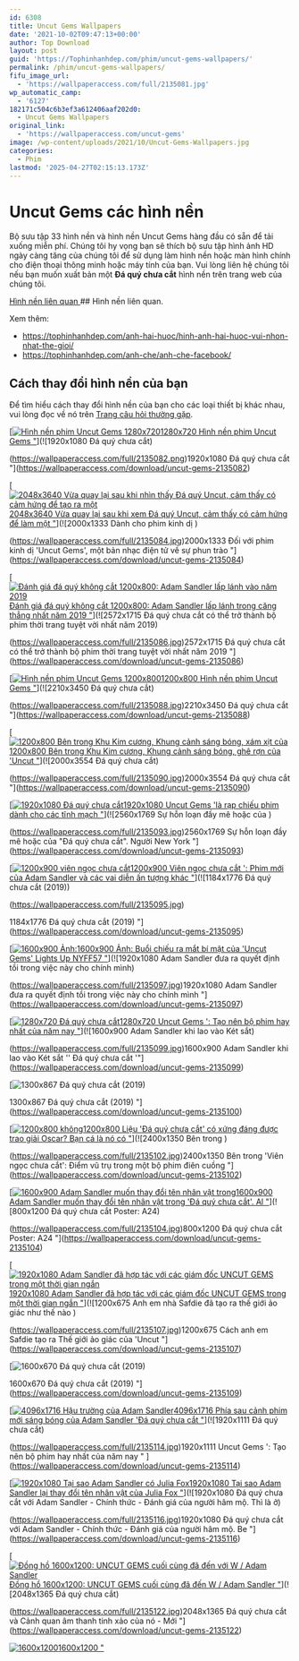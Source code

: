 ```yaml
---
id: 6308
title: Uncut Gems Wallpapers
date: '2021-10-02T09:47:13+00:00'
author: Top Download
layout: post
guid: 'https://Tophinhanhdep.com/phim/uncut-gems-wallpapers/'
permalink: /phim/uncut-gems-wallpapers/
fifu_image_url:
  - 'https://wallpaperaccess.com/full/2135081.jpg'
wp_automatic_camp:
  - '6127'
182171c504c6b3ef3a612406aaf202d0:
  - Uncut Gems Wallpapers
original_link:
  - 'https://wallpaperaccess.com/uncut-gems'
image: /wp-content/uploads/2021/10/Uncut-Gems-Wallpapers.jpg
categories:
  - Phim
lastmod: '2025-04-27T02:15:13.173Z'
---
```

# Uncut Gems các hình nền

Bộ sưu tập 33 hình nền và hình nền Uncut Gems hàng đầu có sẵn để tải xuống miễn phí. Chúng tôi hy vọng bạn sẽ thích bộ sưu tập hình ảnh HD ngày càng tăng của chúng tôi để sử dụng làm hình nền hoặc màn hình chính cho điện thoại thông minh hoặc máy tính của bạn. Vui lòng liên hệ chúng tôi nếu bạn muốn xuất bản một **Đá quý chưa cắt** hình nền trên trang web của chúng tôi.

[Hình nền liên quan ](#related) ## Hình nền liên quan.

   
 Xem thêm:

   
- <https://tophinhanhdep.com/anh-hai-huoc/hinh-anh-hai-huoc-vui-nhon-nhat-the-gioi/>
- <https://tophinhanhdep.com/anh-che/anh-che-facebook/>

## Cách thay đổi hình nền của bạn

Để tìm hiểu cách thay đổi hình nền của bạn cho các loại thiết bị khác nhau, vui lòng đọc về nó trên [Trang câu hỏi thường gặp](https://tophinhanhdep.com/faq/).

  
[[![Hình nền phim Uncut Gems 1280x720](https://wallpaperaccess.com/full/2135081.jpg)1280x720 Hình nền phim Uncut Gems "](https://wallpaperaccess.com/download/uncut-gems-2135081)](![1920x1080 Đá quý chưa cắt)

(https://wallpaperaccess.com/full/2135082.png)1920x1080 Đá quý chưa cắt "](https://wallpaperaccess.com/download/uncut-gems-2135082)

[[![2048x3640 Vừa quay lại sau khi nhìn thấy Đá quý Uncut, cảm thấy có cảm hứng để tạo ra một](https://wallpaperaccess.com/full/2135083.jpg)2048x3640 Vừa quay lại sau khi xem Đá quý Uncut, cảm thấy có cảm hứng để làm một "](https://wallpaperaccess.com/download/uncut-gems-2135083)](![2000x1333 Dành cho phim kinh dị )

(https://wallpaperaccess.com/full/2135084.jpg)2000x1333 Đối với phim kinh dị 'Uncut Gems', một bản nhạc điện tử về sự phun trào "](https://wallpaperaccess.com/download/uncut-gems-2135084)

[[![Đánh giá đá quý không cắt 1200x800: Adam Sandler lấp lánh vào năm 2019](https://wallpaperaccess.com/full/2135085.jpg)Đánh giá đá quý không cắt 1200x800: Adam Sandler lấp lánh trong căng thẳng nhất năm 2019 "](https://wallpaperaccess.com/download/uncut-gems-2135085)](![2572x1715 Đá quý chưa cắt có thể trở thành bộ phim thời trang tuyệt vời nhất năm 2019)

(https://wallpaperaccess.com/full/2135086.jpg)2572x1715 Đá quý chưa cắt có thể trở thành bộ phim thời trang tuyệt vời nhất năm 2019 "](https://wallpaperaccess.com/download/uncut-gems-2135086)

[[![Hình nền phim Uncut Gems 1200x800](https://wallpaperaccess.com/full/2135087.jpg)1200x800 Hình nền phim Uncut Gems "](https://wallpaperaccess.com/download/uncut-gems-2135087)](![2210x3450 Đá quý chưa cắt)

(https://wallpaperaccess.com/full/2135088.jpg)2210x3450 Đá quý chưa cắt "](https://wallpaperaccess.com/download/uncut-gems-2135088)

[[![1200x800 Bên trong Khu Kim cương, Khung cảnh sáng bóng, xám xịt của ](https://wallpaperaccess.com/full/2135089.jpg)1200x800 Bên trong Khu Kim cương, Khung cảnh sáng bóng, ghê rợn của 'Uncut "](https://wallpaperaccess.com/download/uncut-gems-2135089)](![2000x3554 Đá quý chưa cắt)

(https://wallpaperaccess.com/full/2135090.jpg)2000x3554 Đá quý chưa cắt "](https://wallpaperaccess.com/download/uncut-gems-2135090)

[[![1920x1080 Đá quý chưa cắt](https://wallpaperaccess.com/full/2135092.png)1920x1080 Uncut Gems 'là rạp chiếu phim dành cho các tĩnh mạch "](https://wallpaperaccess.com/download/uncut-gems-2135092)](![2560x1769 Sự hỗn loạn đầy mê hoặc của )

(https://wallpaperaccess.com/full/2135093.jpg)2560x1769 Sự hỗn loạn đầy mê hoặc của "Đá quý chưa cắt". Người New York "](https://wallpaperaccess.com/download/uncut-gems-2135093)

[[![1200x900 viên ngọc chưa cắt](https://wallpaperaccess.com/full/2135094.jpg)1200x900 Viên ngọc chưa cắt ': Phim mới của Adam Sandler và các vai diễn ấn tượng khác "](https://wallpaperaccess.com/download/uncut-gems-2135094)](![1184x1776 Đá quý chưa cắt (2019))

(https://wallpaperaccess.com/full/2135095.jpg)

1184x1776 Đá quý chưa cắt (2019) "](https://wallpaperaccess.com/download/uncut-gems-2135095)

[[![1600x900 Ảnh: ](https://wallpaperaccess.com/full/2135096.jpg)1600x900 Ảnh: Buổi chiếu ra mắt bí mật của 'Uncut Gems' Lights Up NYFF57 "](https://wallpaperaccess.com/download/uncut-gems-2135096)](![1920x1080 Adam Sandler đưa ra quyết định tồi trong việc này cho chính mình)

(https://wallpaperaccess.com/full/2135097.jpg)1920x1080 Adam Sandler đưa ra quyết định tồi trong việc này cho chính mình "](https://wallpaperaccess.com/download/uncut-gems-2135097)

[[![1280x720 Đá quý chưa cắt](https://wallpaperaccess.com/full/2135098.jpg)1280x720 Uncut Gems ': Tạo nên bộ phim hay nhất của năm nay "](https://wallpaperaccess.com/download/uncut-gems-2135098)](![1600x900 Adam Sandler khi lao vào Két sắt)

(https://wallpaperaccess.com/full/2135099.jpg)1600x900 Adam Sandler khi lao vào Két sắt '' Đá quý chưa cắt '"](https://wallpaperaccess.com/download/uncut-gems-2135099)

[![1300x867 Đá quý chưa cắt (2019)](https://wallpaperaccess.com/full/2135100.jpg)

1300x867 Đá quý chưa cắt (2019) "](https://wallpaperaccess.com/download/uncut-gems-2135100)

[[![1200x800 không ](https://wallpaperaccess.com/full/2135101.jpg)1200x800 Liệu 'Đá quý chưa cắt' có xứng đáng được trao giải Oscar? Bạn cá là nó có "](https://wallpaperaccess.com/download/uncut-gems-2135101)](![2400x1350 Bên trong )

(https://wallpaperaccess.com/full/2135102.jpg)2400x1350 Bên trong 'Viên ngọc chưa cắt': Điểm vũ trụ trong một bộ phim điên cuồng "](https://wallpaperaccess.com/download/uncut-gems-2135102)

[[![1600x900 Adam Sandler muốn thay đổi tên nhân vật trong ](https://wallpaperaccess.com/full/2135103.jpg)1600x900 Adam Sandler muốn thay đổi tên nhân vật trong 'Đá quý chưa cắt'. Al "](https://wallpaperaccess.com/download/uncut-gems-2135103)](![800x1200 Đá quý chưa cắt Poster: A24)

(https://wallpaperaccess.com/full/2135104.jpg)800x1200 Đá quý chưa cắt Poster: A24 "](https://wallpaperaccess.com/download/uncut-gems-2135104)

[[![1920x1080 Adam Sandler đã hợp tác với các giám đốc UNCUT GEMS trong một thời gian ngắn](https://wallpaperaccess.com/full/2135105.jpg)1920x1080 Adam Sandler đã hợp tác với các giám đốc UNCUT GEMS trong một thời gian ngắn "](https://wallpaperaccess.com/download/uncut-gems-2135105)](![1200x675 Anh em nhà Safdie đã tạo ra thế giới ảo giác như thế nào )

(https://wallpaperaccess.com/full/2135107.jpg)1200x675 Cách anh em Safdie tạo ra Thế giới ảo giác của 'Uncut "](https://wallpaperaccess.com/download/uncut-gems-2135107)

[![1600x670 Đá quý chưa cắt (2019)](https://wallpaperaccess.com/full/2135109.jpg)

1600x670 Đá quý chưa cắt (2019) "](https://wallpaperaccess.com/download/uncut-gems-2135109)

[[![4096x1716 Hậu trường của Adam Sandler](https://wallpaperaccess.com/full/2135110.jpg)4096x1716 Phía sau cảnh phim mới sáng bóng của Adam Sandler 'Đá quý chưa cắt "](https://wallpaperaccess.com/download/uncut-gems-2135110)](![1920x1111 Đá quý chưa cắt)

(https://wallpaperaccess.com/full/2135114.jpg)1920x1111 Uncut Gems ': Tạo nên bộ phim hay nhất của năm nay " ](https://wallpaperaccess.com/download/uncut-gems-2135114)

[[![1920x1080 Tại sao Adam Sandler có Julia Fox](https://wallpaperaccess.com/full/2135115.jpg)1920x1080 Tại sao Adam Sandler lại thay đổi tên nhân vật của Julia Fox "](https://wallpaperaccess.com/download/uncut-gems-2135115)](![1920x1080 Đá quý chưa cắt với Adam Sandler - Chính thức - Đánh giá của người hâm mộ.  Thì là ở)

(https://wallpaperaccess.com/full/2135116.jpg)1920x1080 Đá quý chưa cắt với Adam Sandler - Chính thức - Đánh giá của người hâm mộ. Be "](https://wallpaperaccess.com/download/uncut-gems-2135116)

[[![Đồng hồ 1600x1200: UNCUT GEMS cuối cùng đã đến với W / Adam Sandler](https://wallpaperaccess.com/full/2135120.png)Đồng hồ 1600x1200: UNCUT GEMS cuối cùng đã đến W / Adam Sandler "](https://wallpaperaccess.com/download/uncut-gems-2135120)](![2048x1365 Đá quý chưa cắt)

(https://wallpaperaccess.com/full/2135122.jpg)2048x1365 Đá quý chưa cắt và Cảnh quan âm thanh tinh xảo của nó - Mới "](https://wallpaperaccess.com/download/uncut-gems-2135122)

[![1600x1200 ](https://wallpaperaccess.com/full/2135129.jpg)1600x1200 "](https://wallpaperaccess.com/download/uncut-gems-2135129)
